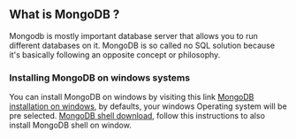 ## What is MongoDB ?
Mongodb is mostly important database server that allows you to run different databases on it.
MongoDB is so called no SQL solution because it's basically following an opposite concept or philosophy.

### Installing MongoDB on windows systems
You can install MongoDB on windows by visiting this link
[MongoDB installation on windows](https://www.mongodb.com/try/download/community), by defaults, your windows Operating system will be pre selected.
[MongoDB shell download](https://www.mongodb.com/docs/mongodb-shell/install/), follow this instructions to also install MongoDB shell on window.
